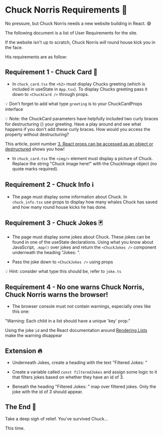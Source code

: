 # Chuck Norris Requirements 📝

No pressure, but Chuck Norris needs a new website building in React. 😅

The following document is a list of User Requirements for the site. 

If the website isn't up to scratch, Chuck Norris *will* round house kick you in the face. 

His requirements are as follow:

## Requirement 1 - Chuck Card 🥋

- In `chuck_card.tsx` the `<h2>` must display Chucks greeting (which is included in useState in `App.tsx`). To display Chucks greeting pass it down to `<ChuckCard />` through props. 

💡 Don't forget to add what type `greeting` is to your ChuckCardProps interface

💡 Note: the ChuckCard parameters have helpfully included two curly braces for destructuring {} your greeting. Have a play around and see what happens if you don't add these curly braces. How would you access the property without destructuring?

This article, point number [3. React props can be accessed as an object or destructured](https://rqhxdq-com.ngontinh24.com/article/react-props-cheatsheet-10-patterns-you-should-know#toc-3) shows you how! 

- In `chuck_card.tsx` the `<img/>` element must display a picture of Chuck. Replace the string "Chuck image here!" with the ChuckImage object (no quote marks required).

## Requirement 2 - Chuck Info ℹ️

- The page must display some information about Chuck. In `chuck_info.tsx` use props to display how many whales Chuck has saved and how many round house kicks he has done.

## Requirement 3 - Chuck Jokes 🃏

- The page must display some jokes about Chuck. These jokes can be found in one of the useState declarations. Using what you know about JavaScript, `.map()` over jokes and return the `<ChuckJokes />` component underneath the heading "Jokes: ".

- Pass the joke down to `<ChuckJokes />` using props 

💡 Hint: consider what type this should be, refer to `joke.ts`

## Requirement 4 - No one warns Chuck Norris, Chuck Norris warns the browser!

- The browser console must *not* contain warnings, especially ones like this one:

"Warning: Each child in a list should have a unique 'key' prop."

Using the joke `id` and the React documentation around [Rendering Lists](https://beta.reactjs.org/learn/rendering-lists#keeping-list-items-in-order-with-key) make the warning disappear


## Extension 🔥

- Underneath Jokes, create a heading with the text "Filtered Jokes: "

- Create a variable called `const filteredJokes` and assign some logic to it that filters jokes based on whether they have an id of 3. 

- Beneath the heading "Filtered Jokes: " map over filtered jokes. Only the joke with the id of 3 should appear. 


## The End 🙌

Take a deep sigh of relief. You've survived Chuck...

This time.
